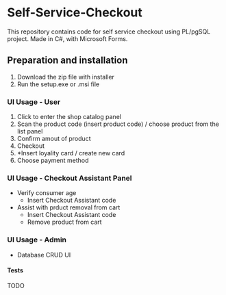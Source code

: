 # Self-Service-Checkout

This repository contains code for self service checkout using PL/pgSQL project. Made in C#, with Microsoft Forms.

## Preparation and installation

1. Download the zip file with installer
2. Run the setup.exe or .msi file

### UI Usage - User

1. Click to enter the shop catalog panel
2. Scan the product code (insert product code) / choose product from the list panel
3. Confirm amout of product
4. Checkout
5. *Insert loyality card / create new card
6. Choose payment method

### UI Usage - Checkout Assistant Panel

* Verify consumer age
  * Insert Checkout Assistant code
* Assist with prduct removal from cart
  * Insert Checkout Assistant code
  * Remove product from cart

### UI Usage - Admin

* Database CRUD UI
  
#### Tests
TODO